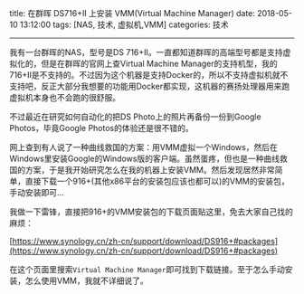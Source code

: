 title: 在群晖 DS716+II 上安装 VMM(Virtual Machine Manager)
date: 2018-05-10 13:12:00
tags: [NAS, 技术, 虚拟机,VMM]
categories: 技术

------

我有一台群晖的NAS，型号是DS 716+II。一直都知道群晖的高端型号都是支持虚拟化的，但是在群晖的官网上查Virtual Machine Manager的支持机型，我的716+II是不支持的。不过因为这个机器是支持Docker的，所以不支持虚拟机就不支持吧，反正大部分我想要的功能用Docker都实现，这机器的赛扬处理器用来跑虚拟机本身也不会跑的很舒服。

不过最近在研究如何自动化的把DS Photo上的照片再备份一份到Google Photos，毕竟Google Photos的体验还是很不错的。

网上查到有人说了一种曲线救国的方案：用VMM虚拟一个Windows，然后在Windows里安装Google的Windows版的客户端。虽然蛋疼，但也是一种曲线救国的方案，于是我开始研究怎么在我的机器上安装VMM。然后发现居然非常简单，直接下载一个916+(其他x86平台的安装包应该也都可以)的VMM的安装包，手动安装即可...

我做一下雷锋，直接把916+的VMM安装包的下载页面贴这里，免去大家自己找的麻烦：

[https://www.synology.cn/zh-cn/support/download/DS916+#packages](https://www.synology.cn/zh-cn/support/download/DS916+#packages)

在这个页面里搜索`Virtual Machine Manager`即可找到下载链接。至于怎么手动安装，怎么使用VMM，我就不详细说了。





